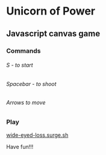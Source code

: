 # Unicorn of Power

## Javascript canvas game

### Commands

###### S - to start

###### Spacebar - to shoot

###### Arrows to move

### Play

[wide-eyed-loss.surge.sh](http://wide-eyed-loss.surge.sh)

Have fun!!!
